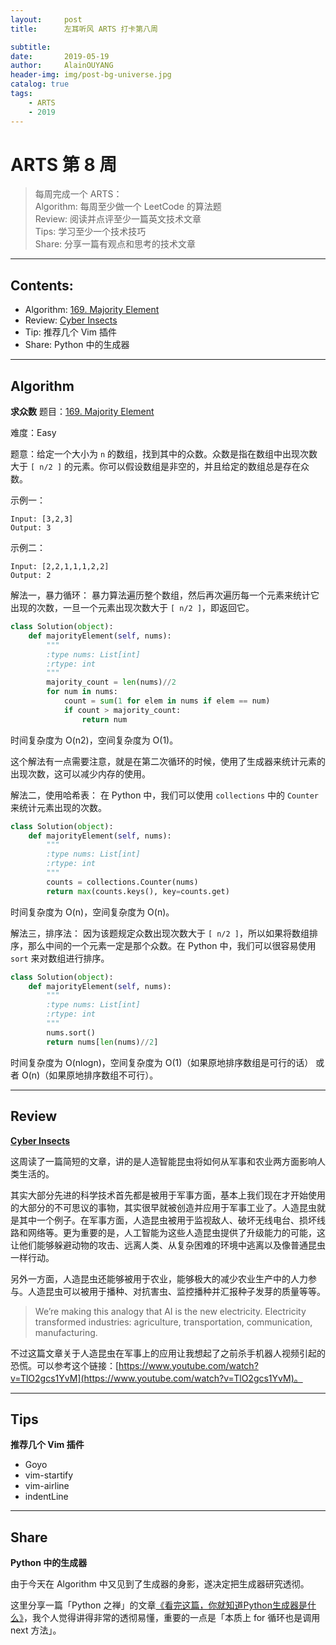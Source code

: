 ```yaml
---
layout:     post
title:      左耳听风 ARTS 打卡第八周

subtitle:   
date:       2019-05-19
author:     AlainOUYANG
header-img: img/post-bg-universe.jpg
catalog: true
tags:
    - ARTS
    - 2019
---
```


# ARTS 第 8 周

> 每周完成一个 ARTS：  
Algorithm: 每周至少做一个 LeetCode 的算法题  
Review: 阅读并点评至少一篇英文技术文章  
Tips: 学习至少一个技术技巧  
Share: 分享一篇有观点和思考的技术文章

----
## Contents:
- Algorithm: [169. Majority Element](https://leetcode.com/problems/majority-element/)
- Review: [Cyber Insects](https://towardsdatascience.com/cyber-insects-cb2ce599ca85)
- Tip: 推荐几个 Vim 插件
- Share: Python 中的生成器

----
## Algorithm
**求众数**
题目：[169. Majority Element](https://leetcode.com/problems/majority-element/)

难度：Easy

题意：给定一个大小为 `n` 的数组，找到其中的众数。众数是指在数组中出现次数大于 `[ n/2 ]` 的元素。你可以假设数组是非空的，并且给定的数组总是存在众数。

示例一：
```Script
Input: [3,2,3]
Output: 3
```

示例二：
```Script
Input: [2,2,1,1,1,2,2]
Output: 2
```

解法一，暴力循环：
暴力算法遍历整个数组，然后再次遍历每一个元素来统计它出现的次数，一旦一个元素出现次数大于 `[ n/2 ]`，即返回它。

```python
class Solution(object):
    def majorityElement(self, nums):
        """
        :type nums: List[int]
        :rtype: int
        """
        majority_count = len(nums)//2
        for num in nums:
            count = sum(1 for elem in nums if elem == num)
            if count > majority_count:
                return num
```

时间复杂度为 O(n2)，空间复杂度为 O(1)。

这个解法有一点需要注意，就是在第二次循环的时候，使用了生成器来统计元素的出现次数，这可以减少内存的使用。

解法二，使用哈希表：
在 Python 中，我们可以使用 `collections` 中的 `Counter` 来统计元素出现的次数。

```python
class Solution(object):
    def majorityElement(self, nums):
        """
        :type nums: List[int]
        :rtype: int
        """
        counts = collections.Counter(nums)
        return max(counts.keys(), key=counts.get)
```

时间复杂度为 O(n)，空间复杂度为 O(n)。

解法三，排序法：
因为该题规定众数出现次数大于 `[ n/2 ]`，所以如果将数组排序，那么中间的一个元素一定是那个众数。在 Python 中，我们可以很容易使用 `sort` 来对数组进行排序。

```python
class Solution(object):
    def majorityElement(self, nums):
        """
        :type nums: List[int]
        :rtype: int
        """
        nums.sort()
        return nums[len(nums)//2]
```

时间复杂度为 O(nlogn)，空间复杂度为 O(1)（如果原地排序数组是可行的话） 或者 O(n)（如果原地排序数组不可行）。

----
## Review
**[Cyber Insects](https://towardsdatascience.com/cyber-insects-cb2ce599ca85)**

这周读了一篇简短的文章，讲的是人造智能昆虫将如何从军事和农业两方面影响人类生活的。

其实大部分先进的科学技术首先都是被用于军事方面，基本上我们现在才开始使用的大部分的不可思议的事物，其实很早就被创造并应用于军事工业了。人造昆虫就是其中一个例子。在军事方面，人造昆虫被用于监视敌人、破坏无线电台、损坏线路和网络等。更为重要的是，人工智能为这些人造昆虫提供了升级能力的可能，这让他们能够躲避动物的攻击、远离人类、从复杂困难的环境中逃离以及像普通昆虫一样行动。

另外一方面，人造昆虫还能够被用于农业，能够极大的减少农业生产中的人力参与。人造昆虫可以被用于播种、对抗害虫、监控播种并汇报种子发芽的质量等等。

> We’re making this analogy that AI is the new electricity. Electricity transformed industries: agriculture, transportation, communication, manufacturing.

不过这篇文章关于人造昆虫在军事上的应用让我想起了之前杀手机器人视频引起的恐慌。可以参考这个链接：[https://www.youtube.com/watch?v=TlO2gcs1YvM](https://www.youtube.com/watch?v=TlO2gcs1YvM)。

----
## Tips
**推荐几个 Vim 插件**

* Goyo
* vim-startify
* vim-airline
* indentLine

----
## Share
**Python 中的生成器**

由于今天在 Algorithm 中又见到了生成器的身影，遂决定把生成器研究透彻。

这里分享一篇「Python 之禅」的文章[《看完这篇，你就知道Python生成器是什么》](https://foofish.net/what-is-python-generator.html)，我个人觉得讲得非常的透彻易懂，重要的一点是「本质上 for 循环也是调用 next 方法」。
